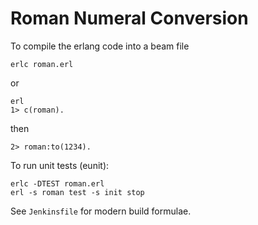 # Roman Numeral Conversion

To compile the erlang code into a beam file

	erlc roman.erl

or

	erl
	1> c(roman).

then

	2> roman:to(1234).


To run unit tests (eunit):

	erlc -DTEST roman.erl
	erl -s roman test -s init stop

See `Jenkinsfile` for modern build formulae.
